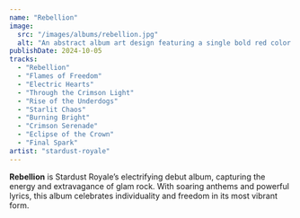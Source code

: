 ```yaml
---
name: "Rebellion"
image:
  src: "/images/albums/rebellion.jpg"
  alt: "An abstract album art design featuring a single bold red color with dynamic streaks and shapes resembling lightning and flames, symbolizing energy and defiance."
publishDate: 2024-10-05
tracks:
  - "Rebellion"
  - "Flames of Freedom"
  - "Electric Hearts"
  - "Through the Crimson Light"
  - "Rise of the Underdogs"
  - "Starlit Chaos"
  - "Burning Bright"
  - "Crimson Serenade"
  - "Eclipse of the Crown"
  - "Final Spark"
artist: "stardust-royale"
---
```


**Rebellion** is Stardust Royale’s electrifying debut album, capturing the energy and extravagance of glam rock. With soaring anthems and powerful lyrics, this album celebrates individuality and freedom in its most vibrant form.
